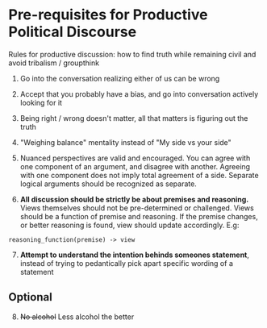 # Pre-requisites for Productive Political Discourse

Rules for productive discussion: how to find truth while remaining civil and avoid tribalism / groupthink

1) Go into the conversation realizing either of us can be wrong

2) Accept that you probably have a bias, and go into conversation actively looking for it

3) Being right / wrong doesn't matter, all that matters is figuring out the truth

4) "Weighing balance" mentality instead of "My side vs your side"

5) Nuanced perspectives are valid and encouraged. You can agree with one component of an argument, and disagree with another. Agreeing with one component does not imply total agreement of a side. Separate logical arguments should be recognized as separate.

6) **All discussion should be strictly be about premises and reasoning.** Views themselves should not be pre-determined or challenged. Views should be a function of premise and reasoning. If the premise changes, or better reasoning is found, view should update accordingly. E.g: 

```
reasoning_function(premise) -> view
```

7) **Attempt to understand the intention behinds someones statement**, instead of trying to pedantically pick apart specific wording of a statement

## Optional
8) ~~No alcohol~~ Less alcohol the better


